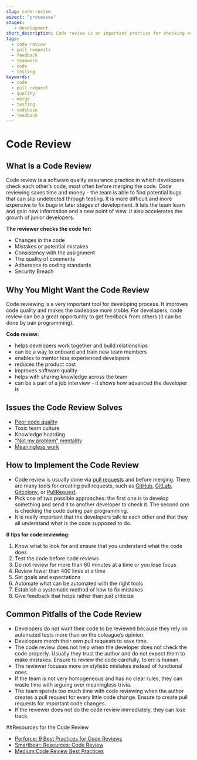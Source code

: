 ```yaml
---
slug: code-review
aspect: "processes"
stages:
   - development
short_description: Code review is an important practice for checking each other's code. The reviewers are other developers from the team. The goal is to uncover potential mistakes that could slip through testing.
tags:
  - code review
  - pull requests
  - feedback
  - teamwork
  - code
  - testing
keywords:
  - code
  - pull request
  - quality
  - merge
  - testing
  - codebase
  - feedback
---
```


# Code Review

## What Is a Code Review
Code review is a software quality assurance practice in which developers check each other’s code, most often before merging the code. Code reviewing saves time and money - the team is able to find potential bugs that can slip undetected through testing. It is more difficult and more expensive to fix bugs in later stages of development. It lets the team learn and gain new information and a new point of view. It also accelerates the growth of junior developers.

**The reviewer checks the code for:**

- Changes in the code
- Mistakes or potential mistakes
- Consistency with the assignment
- The quality of comments
- Adherence to coding standards
- Security Breach

## Why You Might Want the Code Review
Code reviewing is a very important tool for developing process. It improves code quality and makes the codebase more stable. For developers, code review can be a great opportunity to get feedback from others (it can be done by pair programming).

**Code review:**

- helps developers work together and build relationships
- can be a way to onboard and train new team members
- enables to mentor less experienced developers
- reduces the product cost
- improves software quality
- helps with sharing knowledge across the team
- can be a part of a job interview - it shows how advanced the developer is

## Issues the Code Review Solves
- [Poor code quality](/issues/poor-code-quality)
- Toxic team culture
- Knowledge hoarding
- ["Not my problem" mentality](/issues/not-my-problem-mentality)
- [Meaningless work](/issues/meaningless-work)

## How to Implement the Code Review
- Code review is usually done via [pull requests](/practices/pull-requests) and before merging. There are many tools for creating pull requests, such as [GitHub](https://github.com/), [GitLab](https://about.gitlab.com/), [Gitcolony](https://www.gitcolony.com/), or [PullRequest](https://www.pullrequest.com/).
- Pick one of two possible approaches: the first one is to develop something and send it to another developer to check it. The second one is checking the code during pair programming.
- It is really important that the developers talk to each other and that they all understand what is the code supposed to do.

**8 tips for code reviewing:**

1. Know what to look for and ensure that you understand what the code does
2. Test the code before code reviews
3. Do not review for more than 60 minutes at a time or you lose focus
4. Review fewer than 400 lines at a time
5. Set goals and expectations
6. Automate what can be automated with the right tools
7. Establish a systematic method of how to fix mistakes
8. Give feedback that helps rather than just criticize

## Common Pitfalls of the Code Review

- Developers do not want their code to be reviewed because they rely on automated tests more than on the coleague’s opinion.
- Developers merch their own pull requests to save time.
- The code review does not help when the developer does not check the code properly. Usually they trust the author and do not expect them to make mistakes. Ensure to review the code carefully, to err is human.
- The reviewer focuses more on stylistic mistakes instead of functional ones.
- If the team is not very homogeneous and has no clear rules, they can waste time with arguing over meaningless trivia.
- The team spends too much time with code reviewing when the author creates a pull request for every little code change. Ensure to create pull requests for important code changes.
- If the reviewer does not do the code review immediately, they can lose track.

##Resources for the Code Review
- [Perforce: 9 Best Practices for Code Reviews](https://www.perforce.com/blog/qac/9-best-practices-code-reviews)
- [Smartbear: Resources: Code Review](https://smartbear.com/learn/code-review/)
- [Medium:Code Review Best Practices](https://medium.com/palantir/code-review-best-practices-19e02780015f)
